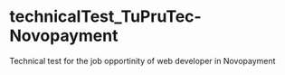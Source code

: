 # technicalTest_TuPruTec-Novopayment
Technical test for the job opportinity of web developer in Novopayment

